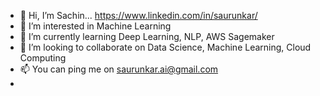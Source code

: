 - 👋 Hi, I’m Sachin... https://www.linkedin.com/in/saurunkar/
- 👀 I’m interested in Machine Learning
- 🌱 I’m currently learning Deep Learning, NLP, AWS Sagemaker
- 💞️ I’m looking to collaborate on Data Science, Machine Learning, Cloud Computing
- 📫 You can ping me on saurunkar.ai@gmail.com
- 
<!---
saurunkar/saurunkar is a ✨ special ✨ repository because its `README.md` (this file) appears on your GitHub profile.
You can click the Preview link to take a look at your changes.
--->
